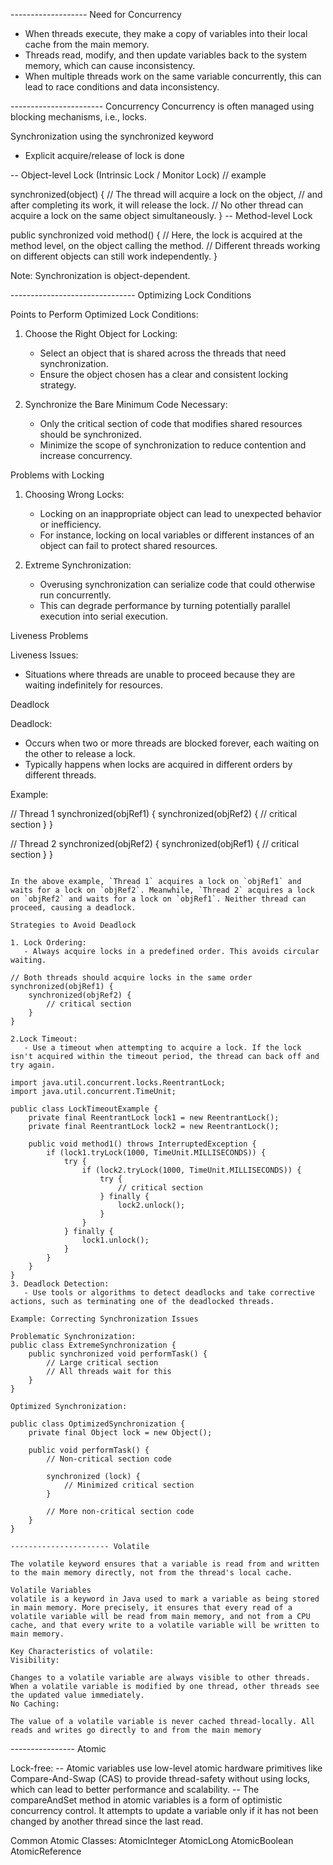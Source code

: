------------------- Need for Concurrency

- When threads execute, they make a copy of variables into their local cache from the main memory.
- Threads read, modify, and then update variables back to the system memory, which can cause inconsistency.
- When multiple threads work on the same variable concurrently, this can lead to race conditions and data inconsistency.

----------------------- Concurrency
Concurrency is often managed using blocking mechanisms, i.e., locks.

Synchronization using the synchronized keyword

- Explicit acquire/release of lock is done

-- Object-level Lock (Intrinsic Lock / Monitor Lock)
// example

synchronized(object) {
// The thread will acquire a lock on the object,
// and after completing its work, it will release the lock.
// No other thread can acquire a lock on the same object simultaneously.
}
-- Method-level Lock

public synchronized void method() {
// Here, the lock is acquired at the method level, on the object calling the method.
// Different threads working on different objects can still work independently.
}

Note: Synchronization is object-dependent.

------------------------------- Optimizing Lock Conditions

Points to Perform Optimized Lock Conditions:

1. Choose the Right Object for Locking:

   - Select an object that is shared across the threads that need synchronization.
   - Ensure the object chosen has a clear and consistent locking strategy.

2. Synchronize the Bare Minimum Code Necessary:
   - Only the critical section of code that modifies shared resources should be synchronized.
   - Minimize the scope of synchronization to reduce contention and increase concurrency.

Problems with Locking

1. Choosing Wrong Locks:

   - Locking on an inappropriate object can lead to unexpected behavior or inefficiency.
   - For instance, locking on local variables or different instances of an object can fail to protect shared resources.

2. Extreme Synchronization:
   - Overusing synchronization can serialize code that could otherwise run concurrently.
   - This can degrade performance by turning potentially parallel execution into serial execution.

Liveness Problems

Liveness Issues:

- Situations where threads are unable to proceed because they are waiting indefinitely for resources.

Deadlock

Deadlock:

- Occurs when two or more threads are blocked forever, each waiting on the other to release a lock.
- Typically happens when locks are acquired in different orders by different threads.

Example:

// Thread 1
synchronized(objRef1) {
synchronized(objRef2) {
// critical section
}
}

// Thread 2
synchronized(objRef2) {
synchronized(objRef1) {
// critical section
}
}

```

In the above example, `Thread 1` acquires a lock on `objRef1` and waits for a lock on `objRef2`. Meanwhile, `Thread 2` acquires a lock on `objRef2` and waits for a lock on `objRef1`. Neither thread can proceed, causing a deadlock.

Strategies to Avoid Deadlock

1. Lock Ordering:
   - Always acquire locks in a predefined order. This avoids circular waiting.

// Both threads should acquire locks in the same order
synchronized(objRef1) {
    synchronized(objRef2) {
        // critical section
    }
}

2.Lock Timeout:
   - Use a timeout when attempting to acquire a lock. If the lock isn't acquired within the timeout period, the thread can back off and try again.

import java.util.concurrent.locks.ReentrantLock;
import java.util.concurrent.TimeUnit;

public class LockTimeoutExample {
    private final ReentrantLock lock1 = new ReentrantLock();
    private final ReentrantLock lock2 = new ReentrantLock();

    public void method1() throws InterruptedException {
        if (lock1.tryLock(1000, TimeUnit.MILLISECONDS)) {
            try {
                if (lock2.tryLock(1000, TimeUnit.MILLISECONDS)) {
                    try {
                        // critical section
                    } finally {
                        lock2.unlock();
                    }
                }
            } finally {
                lock1.unlock();
            }
        }
    }
}
3. Deadlock Detection:
   - Use tools or algorithms to detect deadlocks and take corrective actions, such as terminating one of the deadlocked threads.

Example: Correcting Synchronization Issues

Problematic Synchronization:
public class ExtremeSynchronization {
    public synchronized void performTask() {
        // Large critical section
        // All threads wait for this
    }
}

Optimized Synchronization:

public class OptimizedSynchronization {
    private final Object lock = new Object();

    public void performTask() {
        // Non-critical section code

        synchronized (lock) {
            // Minimized critical section
        }

        // More non-critical section code
    }
}

---------------------- Volatile

The volatile keyword ensures that a variable is read from and written to the main memory directly, not from the thread's local cache.

Volatile Variables
volatile is a keyword in Java used to mark a variable as being stored in main memory. More precisely, it ensures that every read of a volatile variable will be read from main memory, and not from a CPU cache, and that every write to a volatile variable will be written to main memory.

Key Characteristics of volatile:
Visibility:

Changes to a volatile variable are always visible to other threads. When a volatile variable is modified by one thread, other threads see the updated value immediately.
No Caching:

The value of a volatile variable is never cached thread-locally. All reads and writes go directly to and from the main memory
```

---------------- Atomic

Lock-free:
-- Atomic variables use low-level atomic hardware primitives like Compare-And-Swap (CAS) to provide thread-safety without using locks, which can lead to better performance and scalability.
-- The compareAndSet method in atomic variables is a form of optimistic concurrency control. It attempts to update a variable only if it has not been changed by another thread since the last read.

Common Atomic Classes:
AtomicInteger
AtomicLong
AtomicBoolean
AtomicReference

